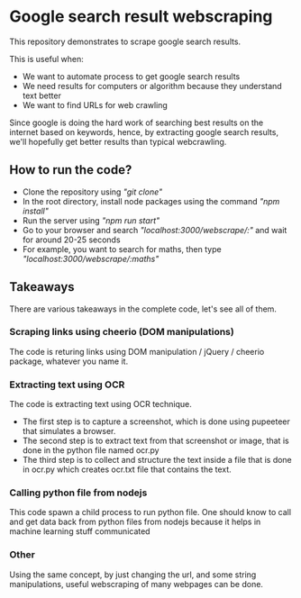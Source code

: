 # Google search result webscraping
This repository demonstrates to scrape google search results.

This is useful when:
- We want to automate process to get google search results
- We need results for computers or algorithm because they understand text better
- We want to find URLs for web crawling

Since google is doing the hard work of searching best results on the internet based on keywords, hence, by extracting google search results, we'll hopefully get better results than typical webcrawling.

## How to run the code?
- Clone the repository using *"git clone"*
- In the root directory, install node packages using the command *"npm install"*
- Run the server using *"npm run start"* 
- Go to your browser and search *"localhost:3000/webscrape/:<keyword>"* and wait for around 20-25 seconds
- For example, you want to search for maths, then type *"localhost:3000/webscrape/:maths"*


## Takeaways
There are various takeaways in the complete code, let's see all of them.

### Scraping links using cheerio (DOM manipulations)
The code is returing links using DOM manipulation / jQuery / cheerio package, whatever you name it.

### Extracting text using OCR
The code is extracting text using OCR technique.

- The first step is to capture a screenshot, which is done using pupeeteer that simulates a browser.
- The second step is to extract text from that screenshot or image, that is done in the python file named ocr.py
- The third step is to collect and structure the text inside a file that is done in ocr.py which creates ocr.txt file that contains the text.

### Calling python file from nodejs
This code spawn a child process to run python file.
One should know to call and get data back from python files from nodejs because it helps in machine learning stuff communicated 

### Other 
Using the same concept, by just changing the url, and some string manipulations, useful webscraping of many webpages can be done.